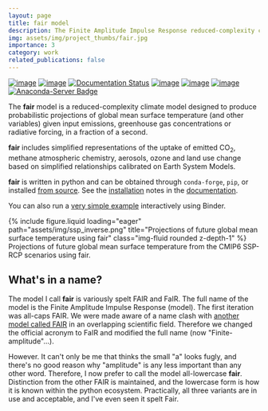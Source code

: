 ```yaml
---
layout: page
title: fair model
description: The Finite Amplitude Impulse Response reduced-complexity climate model
img: assets/img/project_thumbs/fair.jpg
importance: 3
category: work
related_publications: false
---
```


[![image](https://github.com/OMS-NetZero/FAIR/actions/workflows/checks.yml/badge.svg)](https://github.com/OMS-NetZero/FAIR/actions)
[![image](https://mybinder.org/badge.svg)](https://mybinder.org/v2/gh/OMS-NetZero/FAIR/master?filepath=examples/basic_run_example.ipynb)
[![Documentation Status](https://readthedocs.org/projects/fair/badge/?version=latest)](http://fair.readthedocs.io/en/latest/?badge=latest)
[![image](https://zenodo.org/badge/DOI/10.5281/zenodo.1340643.svg)](https://doi.org/10.5281/zenodo.1340643)
[![image](https://codecov.io/gh/OMS-NetZero/FAIR/branch/master/graph/badge.svg)](https://codecov.io/gh/OMS-NetZero/FAIR)
[![image](https://img.shields.io/pypi/v/fair)](https://pypi.org/project/fair/) [![Anaconda-Server Badge](https://anaconda.org/conda-forge/fair/badges/version.svg)](https://anaconda.org/conda-forge/fair)

The **fair** model is a reduced-complexity climate model designed to produce probabilistic projections of global mean
surface temperature (and other variables) given input emissions, greenhouse gas concentrations or radiative forcing, in
a fraction of a second.

**fair** includes simplified representations of the uptake of emitted CO<sub>2</sub>, methane atmospheric chemistry,
aerosols, ozone and land use change based on simplified relationships calibrated on Earth System Models.

 **fair** is written in python and can be obtained through `conda-forge`, `pip`, or installed [from source](). See the
[installation](https://docs.fairmodel.net/en/stable/install.html) notes in the 
[documentation](https://docs.fairmodel.net).

You can also run a
[very simple example](https://mybinder.org/v2/gh/OMS-NetZero/FAIR/master?filepath=examples/basic_run_example.ipynb) interactively using Binder.

<div class="row">
    <div class="col-sm mt-3 mt-md-0">
        {% include figure.liquid loading="eager" path="assets/img/ssp_inverse.png" title="Projections of future global mean surface temperature using fair" class="img-fluid rounded z-depth-1" %}
    </div>
</div>
<div class="caption">
    Projections of future global mean surface temperature from the CMIP6 SSP-RCP scenarios using fair.
</div>

## What's in a name?

The model I call <b>fair</b> is variously spelt FAIR and FaIR. The full name of the model is the Finite Amplitude 
Impulse Response (model). The first iteration was all-caps FAIR. We were made aware of a name clash with 
<a href="https://link.springer.com/article/10.1007/s10666-005-4647-z">another model called FAIR</a> in an overlapping
scientific field. Therefore we changed the official acronym to FaIR and modified the full name (now "Finite-amplitude"...).

However. It can't only be me that thinks the small "a" looks fugly, and there's no good reason why "amplitude" is any
less important than any other word. Therefore, I now prefer to call the model all-lowercase <b>fair</b>.
Distinction from the other FAIR is maintained, and the lowercase form is how it is known within the python ecosystem.
Practically, all three variants are in use and acceptable, and I've even seen it spelt Fair.

<!-- see {% cite leach_fair_2021 smith_fair_2018 %} -->
